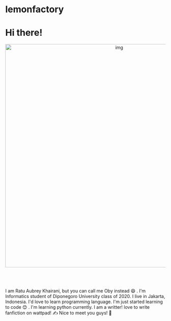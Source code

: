 # lemonfactory
# Hi there!

<div align="center">
<img hight="300" width="700" alt="img" align="center" src="https://ibb.co/WtBq3FZ">
</div>
</br>
</br>
</br>

I am Ratu Aubrey Khairani, but you can call me Oby instead :smile: . 
I'm Informatics student of Diponegoro University class of 2020. 
I live in Jakarta, Indonesia. I'd love to learn programming language. 
I'm just started learning to code :blush: . 
I'm learning python currently. 
I am a writter! love to write fanfiction on wattpad! :writing_hand:
Nice to meet you guys! :cherry_blossom:

